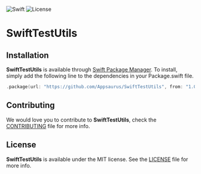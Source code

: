 ![Swift](http://img.shields.io/badge/swift-4.1-brightgreen.svg)
![License](http://img.shields.io/badge/license-MIT-brightgreen.svg)

# SwiftTestUtils

## Installation

**SwiftTestUtils** is available through [Swift Package Manager](https://swift.org/package-manager/). To install, simply add the following line to the dependencies in your Package.swift file.
```swift
.package(url: "https://github.com/Appsaurus/SwiftTestUtils", from: "1.0.0")
```

## Contributing

We would love you to contribute to **SwiftTestUtils**, check the [CONTRIBUTING](https://github.com/Appsaurus/SwiftTestUtils/blob/master/CONTRIBUTING.md) file for more info.

## License

**SwiftTestUtils** is available under the MIT license. See the [LICENSE](https://github.com/Appsaurus/SwiftTestUtils/blob/master/LICENSE.md) file for more info.
